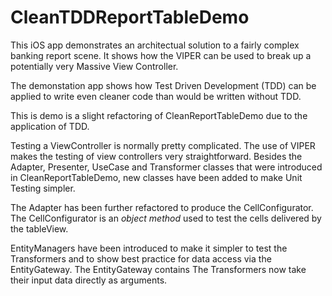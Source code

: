 # CleanTDDReportTableDemo

This iOS app demonstrates an architectual solution to a fairly complex banking report scene. It shows how the VIPER can be used to break up a potentially very Massive View Controller. 

The demonstation app shows how Test Driven Development (TDD) can be applied to write even cleaner code than would be written without TDD. 

This is demo is a slight refactoring of CleanReportTableDemo due to the application of TDD.

Testing a ViewController is normally pretty complicated. The use of VIPER makes the testing of view controllers very straightforward. Besides the Adapter, Presenter, UseCase and Transformer classes that were introduced in CleanReportTableDemo, new classes have been added to make Unit Testing simpler.

The Adapter has been further refactored to produce the CellConfigurator.  The CellConfigurator is an *object method* used to test the cells delivered by the tableView. 



EntityManagers have been introduced to make it simpler to test the Transformers and to show best practice for data access via the EntityGateway. The EntityGateway contains The Transformers now take their input data directly as arguments.


